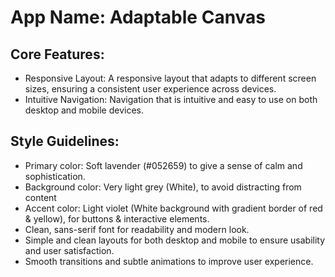 # **App Name**: Adaptable Canvas

## Core Features:

- Responsive Layout: A responsive layout that adapts to different screen sizes, ensuring a consistent user experience across devices.
- Intuitive Navigation: Navigation that is intuitive and easy to use on both desktop and mobile devices.

## Style Guidelines:

- Primary color: Soft lavender (#052659) to give a sense of calm and sophistication.
- Background color: Very light grey (White), to avoid distracting from content
- Accent color: Light violet (White background with gradient border of red & yellow), for buttons & interactive elements.
- Clean, sans-serif font for readability and modern look.
- Simple and clean layouts for both desktop and mobile to ensure usability and user satisfaction.
- Smooth transitions and subtle animations to improve user experience.